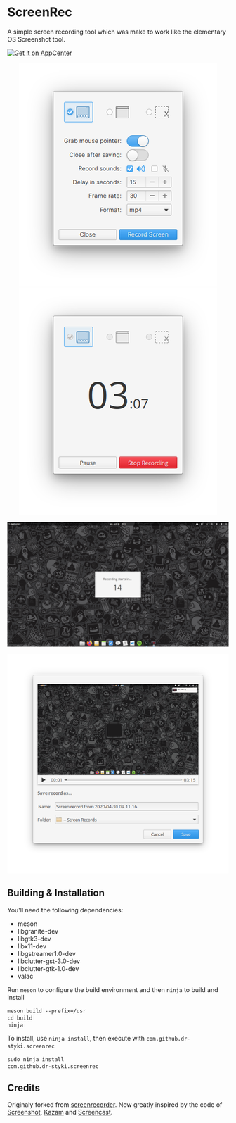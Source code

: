 # ScreenRec
A simple screen recording tool which was make to work like the elementary OS Screenshot tool.

<p align="left">
  <a href="https://appcenter.elementary.io/com.github.dr-styki.screenrec"><img src="https://appcenter.elementary.io/badge.svg" alt="Get it on AppCenter" /></a>
</p>

<p align="center"><img src="data/screenshots/screenshot_1.png"><img src="data/screenshots/screenshot_2.png"></p>
<p align="center"><img src="data/screenshots/screenshot_3.png"></p>
<p align="center"><img src="data/screenshots/screenshot_4.png"></p>

## Building & Installation

You'll need the following dependencies:

* meson
* libgranite-dev
* libgtk3-dev
* libx11-dev
* libgstreamer1.0-dev
* libclutter-gst-3.0-dev
* libclutter-gtk-1.0-dev
* valac

Run `meson` to configure the build environment and then `ninja` to build and install

    meson build --prefix=/usr
    cd build
    ninja

To install, use `ninja install`, then execute with `com.github.dr-styki.screenrec`

    sudo ninja install
    com.github.dr-styki.screenrec

## Credits
Originaly forked from [screenrecorder](https://github.com/Mohelm97/screenrecorder). Now greatly inspired by the code of [Screenshot](https://github.com/elementary/screenshot), [Kazam](https://github.com/hzbd/kazam) and [Screencast](https://github.com/artemanufrij/screencast).
